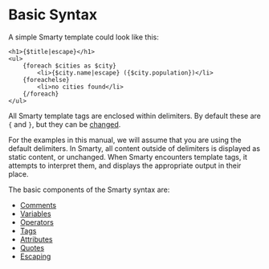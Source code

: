 # Basic Syntax

A simple Smarty template could look like this:
```smarty
<h1>{$title|escape}</h1>
<ul>
    {foreach $cities as $city}
        <li>{$city.name|escape} ({$city.population})</li>
    {foreachelse}
        <li>no cities found</li>        
    {/foreach}
</ul>
```

All Smarty template tags are enclosed within delimiters. By default
these are `{` and `}`, but they can be
[changed](../../designers/language-basic-syntax/language-escaping.md).

For the examples in this manual, we will assume that you are using the
default delimiters. In Smarty, all content outside of delimiters is
displayed as static content, or unchanged. When Smarty encounters
template tags, it attempts to interpret them, and displays the
appropriate output in their place.

The basic components of the Smarty syntax are:

- [Comments](language-syntax-comments.md)
- [Variables](language-syntax-variables.md)
- [Operators](language-syntax-operators.md)
- [Tags](language-syntax-tags.md)
- [Attributes](language-syntax-attributes.md)
- [Quotes](language-syntax-quotes.md)
- [Escaping](language-escaping.md)

